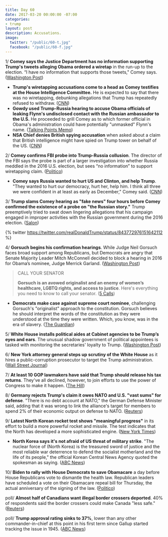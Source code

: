 ```yaml
---
title: Day 60
date: 2017-03-20 00:00:00 -07:00
categories:
- trump
layout: post
description: Accusations.
image:
  twitter: "/public/60-t.jpg"
  facebook: "/public/60-f.jpg"
---
```


1/ **Comey says the Justice Department has no information supporting Trump's tweets alleging Obama ordered a wiretap** in the run-up to the election. “I have no information that supports those tweets," Comey says. ([Washington Post](https://www.washingtonpost.com/world/national-security/fbi-director-to-testify-on-russian-interference-in-the-presidential-election/2017/03/20/cdea86ca-0ce2-11e7-9d5a-a83e627dc120_story.html))

* **Trump's wiretapping accusations come to a head as Comey testifies at the House Intelligence Committee.** He is expected to say that there was no wiretapping, debunking allegations that Trump has repeatedly refused to withdraw. ([CNN](http://www.cnn.com/2017/03/19/politics/house-intelligence-committee-hearing-russia-wiretapping/))
* **Gowdy used Trump-Russia hearing to accuse Obama officials of leaking Flynn's undisclosed contact with the Russian ambassador to the U.S.** He proceeded to grill Comey as to which former official in Obama's administration could have potentially "unmasked" Flynn's name. ([Talking Points Memo](http://talkingpointsmemo.com/livewire/gowdy-points-to-obama-officials-as-potential-flynn-leakers))
* **NSA Chief denies British spying accusation** when asked about a claim that British intelligence might have spied on Trump tower on behalf of the US. ([CNN](http://www.cnn.com/videos/politics/2017/03/20/hearing-on-russia-investigation-rogers-british-intelligence-allee.cnn/video/playlists/atv-comey-testifies-russia-hearing/))

2/ **Comey confirms FBI probe into Trump-Russia collusion**. The director of the FBI says the probe is part of a larger investigation into whether Russia meddled in the 2016 U.S. election, but sees “no information” to support wiretapping claim. ([Politico](https://secure.politico.com/story/2017/03/adam-schiff-trump-twitter-wiretapping-russia-ties-236249))

* **Comey says Russia wanted to hurt US and Clinton, and help Trump**. "They wanted to hurt our democracy, hurt her, help him. I think all three we were confident in at least as early as December," Comey said. ([CNN](http://www.cnn.com/2017/03/20/politics/comey-hearing-russia-wiretapping/index.html))

3/ **Trump slams Comey hearing as "fake news" four hours before Comey confirmed the existence of a probe on "the Russian story."** Trump preemptively tried to swat down lingering allegations that his campaign engaged in improper activities with the Russian government during the 2016 election. ([Salon](https://www.salon.com/2017/03/20/trump-declares-fake-news-before-fbi-director-james-comeys-testimony-on-trump-russia-connections/))

{% twitter https://twitter.com/realDonaldTrump/status/843772976151642112 %}

4/ **Gorsuch begins his confirmation hearings**. While Judge Neil Gorsuch faces broad support among Republicans, but Democrats are angry that Senate Majority Leader Mitch McConnell decided to block a hearing in 2016 for Obama’s nominee, Judge Merrick Garland. ([Washington Post](https://www.washingtonpost.com/powerpost/gorsuch-begins-his-confirmation-hearings-monday-with-broad-support-among-republicans/2017/03/19/c9f7cef0-0d01-11e7-9d5a-a83e627dc120_story.html))

> CALL YOUR SENATOR
>
> **Gorsuch is an avowed originalist and an enemy of women’s healthcare, LGBTQ rights, and access to justice**. Here's everything you need to know to call your senator. ([5 Calls](https://5calls.org/#issue/rec3Vic9f51I7oI41))
>

* **Democrats make case against supreme court nominee**, challenging Gorsuch's "originalist" approach to the constitution. Gorsuch believes he should interpret the words of the constitution as they were understood at the time they were written. Which, you know, was in the era of slavery. ([The Guardian](https://www.theguardian.com/law/2017/mar/20/neil-gorsuch-hearing-democrats-supreme-court-senate))

5/ **White House installs political aides at Cabinet agencies to be Trump’s eyes and ears**. The unusual shadow government of political appointees is tasked with monitoring the secretaries' loyalty to Trump. ([Washington Post](https://www.washingtonpost.com/powerpost/white-house-installs-political-aides-at-cabinet-agencies-to-be-trumps-eyes-and-ears/2017/03/19/68419f0e-08da-11e7-93dc-00f9bdd74ed1_story.html))

6/ **New York attorney general steps up scrutiny of the White House** as it hires a public-corruption prosecutor to target the Trump administration. ([Wall Street Journal](https://www.wsj.com/articles/new-york-attorney-general-steps-up-scrutiny-of-white-house-1489964489))

7/ **At least 10 GOP lawmakers have said that Trump should release his tax returns**. They've all declined, however, to join efforts to use the power of Congress to make it happen. ([The Hill](http://thehill.com/homenews/house/324572-republicans-take-heat-on-trumps-tax-returns))

8/ **Germany rejects Trump's claim it owes NATO and U.S. "vast sums" for defense**. "There is no debt account at NATO," the German Defense Minister said, adding that it was wrong to link the alliance's target for members to spend 2% of their economic output on defense to NATO. ([Reuters](http://www.reuters.com/article/us-usa-trump-germany-defence-idUSKBN16Q0D8))

9/ **Latest North Korean rocket test shows "meaningful progress"** in its effort to build a more powerful rocket and missile. The test indicates that the North has developed a more sophisticated engine. ([New York Times](https://www.nytimes.com/2017/03/20/world/asia/north-korea-missile-test-rocket-engine.html))

* **North Korea says it's not afraid of US threat of military strike**. "The nuclear force of (North Korea) is the treasured sword of justice and the most reliable war deterrence to defend the socialist motherland and the life of its people," the official Korean Central News Agency quoted the spokesman as saying. ([ABC News](http://abcnews.go.com/International/wireStory/nkorea-afraid-us-threat-military-strike-46257272))

10/ **Biden to rally with House Democrats to save Obamacare** a day before House Republicans vote to dismantle the health law. Republican leaders have scheduled a vote on their Obamacare repeal bill for Thursday, the actual anniversary of the signing of the law. ([Politico](https://secure.politico.com/story/2017/03/joe-biden-obamacare-rally-dc-236253))

poll/ **Almost half of Canadians want illegal border crossers deported**. 40% of respondents said the border crossers could make Canada "less safe." ([Reuters](http://www.reuters.com/article/us-canada-immigration-poll-exclusive-idUSKBN16R0SK))

poll/ **Trump approval rating sinks to 37%**, lower than any other commander-in-chief at this point in his first term since Gallup started tracking the issue in 1945. ([ABC News](http://abcnews.go.com/Politics/trump-approval-rating-sinks-low/story?id=46243176))
